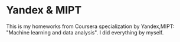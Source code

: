 # Yandex & MIPT
This is my homeworks from Coursera specialization by Yandex,MIPT: "Machine learning and data analysis".
I did everything by myself.

